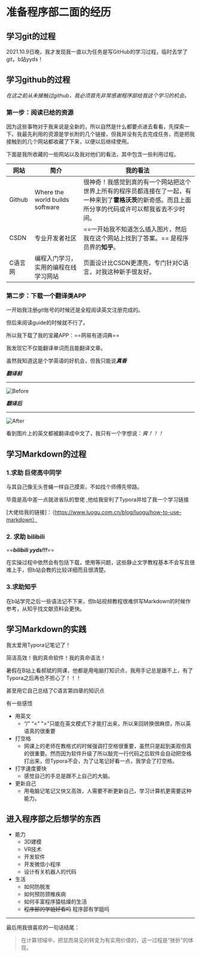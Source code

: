 # 准备程序部二面的经历

<!--考虑到第一版的可读性，怕耽误学长学姐的时间读我这个小菜鸡的半吊子英语，所以写了全中文的第二版。-->



## 学习git的过程

2021.10.9日晚，我才发现我一直以为任务是写GitHub的学习过程，临时去学了git，b站yyds！

## 学习github的过程

*在这之前从未接触过github，我必须首先非常感谢程序部给我这个学习的机会。*

### 第一步：阅读已给的资源

因为这些事物对于我来说是全新的，所以自然是什么都要点进去看看，先探索一下。我最先利用的资源是学长附的几个链接，但我并没有先去完成任务，而是把我接触到的几个网站都收藏了下来，以便以后继续使用。

下面是我所收藏的一些网站以及我对他们的看法，其中包含一些利用过程。

| 网站    | 简介                                 | 我的看法                                                     |
| ------- | ------------------------------------ | ------------------------------------------------------------ |
| Github  | Where the world builds software      | 很神奇！我感觉到真的有一个网站把这个世界上所有的程序员都连接在了一起，有一种来到了**霍格沃茨**的新奇感。而且上面所分享的代码或许可以帮我省去不少时间。 |
| CSDN    | 专业开发者社区                       | ==一开始我不知道怎么插入图片，然后我在这个网站上找到了答案。== 是程序员界的**知乎**。 |
| C语言网 | 编程入门学习，实用的编程在线学习网站 | 页面设计比CSDN更漂亮，专门针对C语言，对我这种新手很友好。    |

### 第二步：下载一个翻译类APP

一开始我注册git账号的时候还是全程阅读英文注册完成的。

但后来阅读guide的时候就不行了。

所以我下载了我的宝藏APP：==网易有道词典==

我发现它不仅能翻译单词而且能翻译文章。

虽然我知道这是个学英语的好机会，但我只能说***真香***



***翻译前***

***



![Before](E:\大学\程序部二面\Before.png)



***翻译后***

***

![After](E:\大学\程序部二面\After.png)

看到图片上的英文都被翻译成中文了，我只有一个字想说：*爽！！！*



## 学习Markdown的过程

### 1.求助 巨佬高中同学

与其自己像无头苍蝇一样自己摸索，不如找个师傅先带路。

毕竟是高中差一点就进省队的奆佬 ,他给我安利了Typora并给了我一个学习链接

[大佬给我的链接]：（https://www.luogu.com.cn/blog/luogu/how-to-use-markdown）

### 2. 求助 bilibili

==***bilibili  yyds!!!***==

在实操过程中依然会有包括下载，使用等问题，这些静止文字教程基本不会写且很难上手，但b站会教的比较详细而且很清楚。

### 3.求助知乎

在b站学完之后一些语法记不下来，但b站视频教程很难供写Markdown的时候作参考，从知乎找文献资料会更快。

## 学习Markdown的实践

我太爱用Typora记笔记了！

简洁高效！我的真命软件！我的真命语法！

暑假在B站上看郝斌的网课，他都是用电脑打知识点，我用手记总是跟不上，有了Typora之后再也不担心了！！！

甚至用它自己总结了C语言第四章的知识点

有一些感悟

+ 用英文
  + “/” “<” ">"只能在英文模式下才能打出来，所以来回转换很麻烦，所以英语真的很重要
+ 打空格
  + 网课上的老师在教格式的时候强调打空格很重要，虽然只是起到美观但真的很重要。然而因为软件升级了所以敲完一行代码之后软件会自动把空格打出来，但Typora不会，为了让笔记好看一点，我学会了打空格。
+ 打字速度要快
  + 感觉自己的手总是跟不上自己的大脑。
+ 更新自己
  + 用电脑记笔记又快又高效，人需要不断更新自己，学习计算机更需要这种能力。

## 进入程序部之后想学的东西

+ 能力
  + 3D建模
  + VR技术
  + 开发软件
  + 开发微信小程序
  + 设计有关机器人的代码
+ 生活
  + 如何防脱发
  + 如何预防颈椎疾病
  + 如何丰富程序猿枯燥的生活
  + ~~程序部的学姐好看吗~~ 程序部有学姐吗

***

最后用我很喜欢的一句话结尾：

> 在计算领域中，把显而易见的转变为有实用价值的，这一过程是“挫折”的体现。

